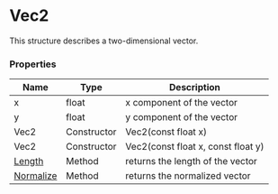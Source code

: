 # Vec2 #
This structure describes a two-dimensional vector.

### Properties ###
| Name | Type | Description |
| - | - | - |
| x | float | x component of the vector |
| y | float | y component of the vector |
| Vec2 | Constructor | Vec2(const float x) |
| Vec2 | Constructor | Vec2(const float x, const float y) |
| [Length](Vec2_Length) | Method | returns the length of the vector | 
| [Normalize](Vec2_Normalize.md) | Method | returns the normalized vector |
